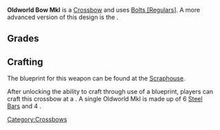 **Oldworld Bow MkI** is a [Crossbow](Crossbow_(Class).md "wikilink") and
uses [Bolts \[Regulars](Bolts_Regulars.md "wikilink")\]. A more advanced
version of this design is the [](Oldworld_Bow_MkII.md).

## Grades

## Crafting

The blueprint for this weapon can be found at the
[Scraphouse](Scraphouse.md "wikilink").

After unlocking the ability to craft through use of a blueprint, players
can craft this crossbow at a [](Crossbow_Crafting_Bench.md). A single Oldworld MkI is
made up of 6 [Steel Bars](Steel_Bars.md "wikilink") and 4 [](Crossbow_Parts.md).

[Category:Crossbows](Category:Crossbows "wikilink")